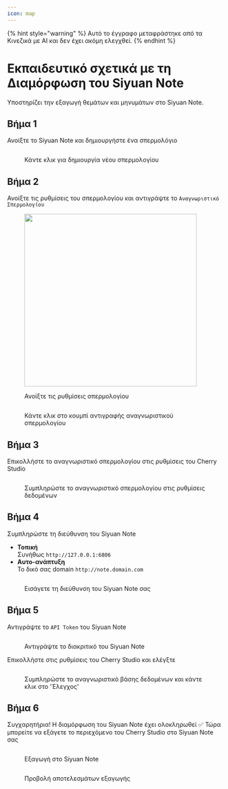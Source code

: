 ```yaml
---
icon: map
---
```


{% hint style="warning" %}
Αυτό το έγγραφο μεταφράστηκε από τα Κινεζικά με AI και δεν έχει ακόμη ελεγχθεί.
{% endhint %}

# Εκπαιδευτικό σχετικά με τη Διαμόρφωση του Siyuan Note

Υποστηρίζει την εξαγωγή θεμάτων και μηνυμάτων στο Siyuan Note.

## Βήμα 1

Ανοίξτε το Siyuan Note και δημιουργήστε ένα σπερμολόγιο

<figure><img src="../.gitbook/assets/siyuan-image-1.png" alt=""><figcaption><p>Κάντε κλικ για δημιουργία νέου σπερμολογίου</p></figcaption></figure>

## Βήμα 2

Ανοίξτε τις ρυθμίσεις του σπερμολογίου και αντιγράψτε το `Αναγνωριστικό Σπερμολογίου`

<figure><img src="../.gitbook/assets/siyuan-image-2.png" alt="" width="400"><figcaption><p>Ανοίξτε τις ρυθμίσεις σπερμολογίου</p></figcaption></figure>

<figure><img src="../.gitbook/assets/siyuan-image-3.png" alt=""><figcaption><p>Κάντε κλικ στο κουμπί αντιγραφής αναγνωριστικού σπερμολογίου</p></figcaption></figure>

## Βήμα 3

Επικολλήστε το αναγνωριστικό σπερμολογίου στις ρυθμίσεις του Cherry Studio

<figure><img src="../.gitbook/assets/siyuan-image-4.png" alt=""><figcaption><p>Συμπληρώστε το αναγνωριστικό σπερμολογίου στις ρυθμίσεις δεδομένων</p></figcaption></figure>

## Βήμα 4

Συμπληρώστε τη διεύθυνση του Siyuan Note

* **Τοπική**\
  Συνήθως `http://127.0.0.1:6806`
* **Αυτο-ανάπτυξη**\
  Το δικό σας domain `http://note.domain.com`

<figure><img src="../.gitbook/assets/siyuan-image-5.png" alt=""><figcaption><p>Εισάγετε τη διεύθυνση του Siyuan Note σας</p></figcaption></figure>

## Βήμα 5

Αντιγράψτε το `API Token` του Siyuan Note

<figure><img src="../.gitbook/assets/siyuan-image-6.png" alt=""><figcaption><p>Αντιγράψτε το διακριτικό του Siyuan Note</p></figcaption></figure>

Επικολλήστε στις ρυθμίσεις του Cherry Studio και ελέγξτε

<figure><img src="../.gitbook/assets/siyuan-image-7.png" alt=""><figcaption><p>Συμπληρώστε το αναγνωριστικό βάσης δεδομένων και κάντε κλικ στο 'Έλεγχος'</p></figcaption></figure>

## Βήμα 6

Συγχαρητήρια! Η διαμόρφωση του Siyuan Note έχει ολοκληρωθεί ✅ Τώρα μπορείτε να εξάγετε το περιεχόμενο του Cherry Studio στο Siyuan Note σας

<figure><img src="../.gitbook/assets/siyuan-image-8.png" alt=""><figcaption><p>Εξαγωγή στο Siyuan Note</p></figcaption></figure>

<figure><img src="../.gitbook/assets/siyuan-image-9.png" alt=""><figcaption><p>Προβολή αποτελεσμάτων εξαγωγής</p></figcaption></figure>